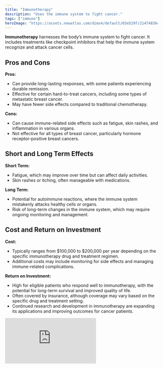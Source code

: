 ```yaml
---
title: "Immunotherapy"
description: "Uses the immune system to fight cancer."
tags: ["immuno"]
heroImage: "https://assets.newatlas.com/dims4/default/03e529f/2147483647/strip/true/crop/2000x1333+0+0/resize/2000x1333!/quality/90/?url=http%3A%2F%2Fnewatlas-brightspot.s3.amazonaws.com%2F39%2Ff0%2Fdf48dd224c8789e14f0b9adcd858%2Fdepositphotos-321601022-l-2015.jpg"
---
```


**Immunotherapy** harnesses the body’s immune system to fight cancer. It includes treatments like checkpoint inhibitors that help the immune system recognize and attack cancer cells.

## Pros and Cons

**Pros:**

- Can provide long-lasting responses, with some patients experiencing durable remission.
- Effective for certain hard-to-treat cancers, including some types of metastatic breast cancer.
- May have fewer side effects compared to traditional chemotherapy.

**Cons:**

- Can cause immune-related side effects such as fatigue, skin rashes, and inflammation in various organs.
- Not effective for all types of breast cancer, particularly hormone receptor-positive breast cancers.

## Short and Long Term Effects

**Short Term:**

- Fatigue, which may improve over time but can affect daily activities.
- Skin rashes or itching, often manageable with medications.

**Long Term:**

- Potential for autoimmune reactions, where the immune system mistakenly attacks healthy cells or organs.
- Risk of long-term changes in the immune system, which may require ongoing monitoring and management.

## Cost and Return on Investment

**Cost:**

- Typically ranges from $100,000 to $200,000 per year depending on the specific immunotherapy drug and treatment regimen.
- Additional costs may include monitoring for side effects and managing immune-related complications.

**Return on Investment:**

- High for eligible patients who respond well to immunotherapy, with the potential for long-term survival and improved quality of life.
- Often covered by insurance, although coverage may vary based on the specific drug and treatment setting.
- Continued research and development in immunotherapy are expanding its applications and improving outcomes for cancer patients.




<div class="relative pt-[56.25%] mt-10 md:mt-12 lg:mt-16"><iframe class="absolute top-0 left-0 w-full h-full" src="https://www.youtube.com/embed/dFGRveYPmbc?si=VliLKximVKQPvRgm" 
title="YouTube video player" frameborder="0" allow="accelerometer; autoplay; clipboard-write; encrypted-media; gyroscope; picture-in-picture; web-share" referrerpolicy="strict-origin-when-cross-origin" allowfullscreen></iframe>
</div>
